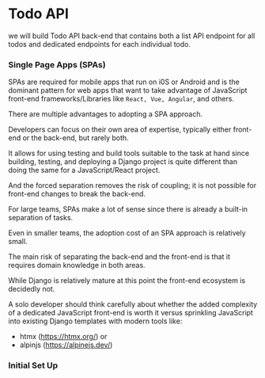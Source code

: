 # Todo API

we will build Todo API back-end that contains both a list API endpoint for all todos and dedicated endpoints for each individual todo. 

### Single Page Apps (SPAs)

SPAs are required for mobile apps that run on i0S or Android and is the dominant pattern for web apps that want to take advantage of JavaScript front-end frameworks/Libraries like `React, Vue, Angular`, and others.

There are multiple advantages to adopting a SPA approach. 

Developers can focus on their own area of expertise, typically either front-end or the back-end, but
rarely both. 

It allows for using testing and build tools suitable to the task at hand since building, testing, and deploying a Django project is quite different than doing the same for a JavaScript/React project.

And the forced separation removes the risk of coupling; it is not possible for front-end changes to break the back-end.

For large teams, SPAs make a lot of sense since there is already a built-in separation of tasks.

Even in smaller teams, the adoption cost of an SPA approach
is relatively small. 

The main risk of separating the back-end and the front-end is that it requires domain knowledge in both areas.

While Django is relatively
mature at this point the front-end ecosystem is decidedly not.

A solo developer should think carefully about whether the added complexity of a dedicated JavaScript front-end is worth it versus sprinkling JavaScript into existing Django templates with modern tools like:

- htmx (https://htmx.org/) or
- alpinjs (https://alpinejs.dev/)


### Initial Set Up

